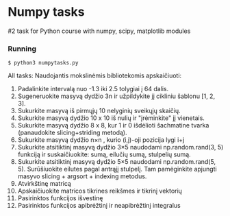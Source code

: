 # Numpy tasks

\#2 task for Python course with numpy, scipy, matplotlib modules

### Running
```
$ python3 numpytasks.py
```

All tasks:
Naudojantis mokslinėmis bibliotekomis apskaičiuoti:
  1. Padalinkite intervalą nuo -1.3 iki 2.5 tolygiai į 64 dalis.
  2. Sugeneruokite masyvą dydžio 3n ir užpildykite jį cikliniu šablonu [1, 2, 3].
  3. Sukurkite masyvą iš pirmųjų 10 nelyginių sveikųjų skaičių.
  4. Sukurkite masyvą dydžio 10 x 10 iš nulių ir "įrėminkite" jį vienetais.
  5. Sukurkite masyvą dydžio 8 x 8, kur 1 ir 0 išdėlioti šachmatine tvarka (panaudokite slicing+striding metodą).
  6. Sukurkite masyvą dydžio n×n , kurio (i,j)-oji pozicija lygi i+j
  7. Sukurkite atsitiktinį masyvą dydžio 3×5 naudodami np.random.rand(3, 5) funkciją ir suskaičiuokite: sumą, eilučių sumą, stulpelių sumą.
  8. Sukurkite atsitiktinį masyvą dydžio 5×5 naudodami np.random.rand(5, 5). Surūšiuokite eilutes pagal antrąjį stulpelį. Tam pamėginkite apjungti masyvo slicing + argsort + indexing metodus.
  9. Atvirkštinę matricą
  10. Apskaičiuokite matricos tikrines reikšmes ir tikrinį vektorių
  11. Pasirinktos funkcijos išvestinę
  12. Pasirinktos funkcijos apibrėžtinį ir neapibrėžtinį integralus
